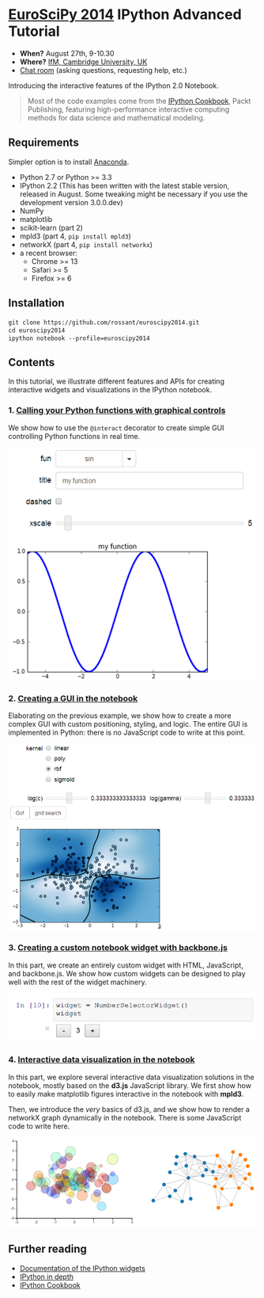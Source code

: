 [EuroSciPy 2014](https://www.euroscipy.org/2014/schedule/presentation/60/) IPython Advanced Tutorial
========================================

* **When?** August 27th, 9-10.30
* **Where?** [IfM, Cambridge University, UK](http://www.openstreetmap.org/?mlat=52.20948&mlon=0.08736#map=17/52.20948/0.08736)
* [Chat room](https://gitter.im/rossant/euroscipy2014) (asking questions, requesting help, etc.)

Introducing the interactive features of the IPython 2.0 Notebook.

> Most of the code examples come from the [IPython Cookbook](http://ipython-books.github.io), Packt Publishing, featuring high-performance interactive computing methods for data science and mathematical modeling.

## Requirements

Simpler option is to install [Anaconda](https://store.continuum.io/cshop/anaconda/).

* Python 2.7 or Python >= 3.3
* IPython 2.2 (This has been written with the latest stable version, released in August. Some tweaking might be necessary if you use the development version 3.0.0.dev)
* NumPy
* matplotlib
* scikit-learn (part 2)
* mpld3 (part 4, `pip install mpld3`)
* networkX (part 4, `pip install networkx`)
* a recent browser:
    * Chrome >= 13
    * Safari >= 5
    * Firefox >= 6


## Installation

```
git clone https://github.com/rossant/euroscipy2014.git
cd euroscipy2014
ipython notebook --profile=euroscipy2014
```


## Contents

In this tutorial, we illustrate different features and APIs for creating interactive widgets and visualizations in the IPython notebook.


### 1. [**Calling your Python functions with graphical controls**](http://nbviewer.ipython.org/github/rossant/euroscipy2014/blob/master/01_interact.ipynb)

We show how to use the `@interact` decorator to create simple GUI controlling Python functions in real time.

![Part 1](screenshots/screen1.png)


### 2. [**Creating a GUI in the notebook**](http://nbviewer.ipython.org/github/rossant/euroscipy2014/blob/master/02_gui.ipynb)
    
Elaborating on the previous example, we show how to create a more complex GUI with custom positioning, styling, and logic. The entire GUI is implemented in Python: there is no JavaScript code to write at this point.

![Part 2](screenshots/screen2.png)


### 3. [**Creating a custom notebook widget with backbone.js**](http://nbviewer.ipython.org/github/rossant/euroscipy2014/blob/master/03_custom.ipynb)

In this part, we create an entirely custom widget with HTML, JavaScript, and backbone.js. We show how custom widgets can be designed to play well with the rest of the widget machinery.

![Part 3](screenshots/screen3.png)



### 4. [**Interactive data visualization in the notebook**](http://nbviewer.ipython.org/github/rossant/euroscipy2014/blob/master/04_dataviz.ipynb)

In this part, we explore several interactive data visualization solutions in the notebook, mostly based on the **d3.js** JavaScript library. We first show how to easily make matplotlib figures interactive in the notebook with **mpld3**.

Then, we introduce the *very* basics of d3.js, and we show how to render a networkX graph dynamically in the notebook. There is some JavaScript code to write here.

![Part 4](screenshots/screen4.png)

## Further reading

* [Documentation of the IPython widgets](http://nbviewer.ipython.org/github/ipython/ipython/blob/master/examples/Interactive%20Widgets/Index.ipynb)
* [IPython in depth](http://nbviewer.ipython.org/github/ipython/ipython-in-depth/tree/master/examples/Interactive%20Widgets/)
* [IPython Cookbook](http://ipython-books.github.io)

